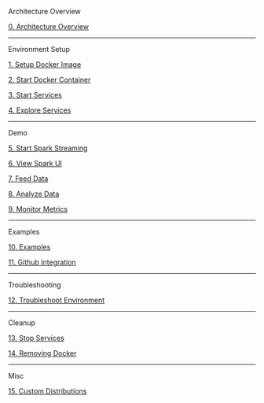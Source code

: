 Architecture Overview

[0. Architecture Overview](https://github.com/fluxcapacitor/pipeline/wiki/Architecture-Overview)

***
Environment Setup

[1. Setup Docker Image](https://github.com/fluxcapacitor/pipeline/wiki/Setup-Docker)

[2. Start Docker Container](https://github.com/fluxcapacitor/pipeline/wiki/Start-Docker-Container)

[3. Start Services](https://github.com/fluxcapacitor/pipeline/wiki/Start-Services)

[4. Explore Services](https://github.com/fluxcapacitor/pipeline/wiki/Explore-Services)

***
Demo

[5. Start Spark Streaming](https://github.com/fluxcapacitor/pipeline/wiki/Start-Spark-Streaming)

[6. View Spark UI](https://github.com/fluxcapacitor/pipeline/wiki/View-Spark-UI)

[7. Feed Data](https://github.com/fluxcapacitor/pipeline/wiki/Feed-Data)

[8. Analyze Data](https://github.com/fluxcapacitor/pipeline/wiki/Analyze-Data)

[9. Monitor Metrics](https://github.com/fluxcapacitor/pipeline/wiki/Monitor-Metrics)

***
Examples

[10. Examples](https://github.com/fluxcapacitor/pipeline/wiki/Examples)

[11. Github Integration](https://github.com/fluxcapacitor/pipeline/wiki/Github-Integration)

***
Troubleshooting

[12. Troubleshoot Environment](https://github.com/fluxcapacitor/pipeline/wiki/Troubleshoot-Environment)

***
Cleanup

[13. Stop Services](https://github.com/fluxcapacitor/pipeline/wiki/Stop-Services)

[14. Removing Docker](https://github.com/fluxcapacitor/pipeline/wiki/Removing-Docker)

***
Misc

[15. Custom Distributions](https://github.com/fluxcapacitor/pipeline/wiki/Custom-Distributions)